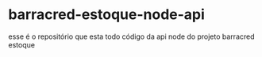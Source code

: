 # barracred-estoque-node-api
esse é o repositório que esta todo código da api node do projeto barracred estoque 
